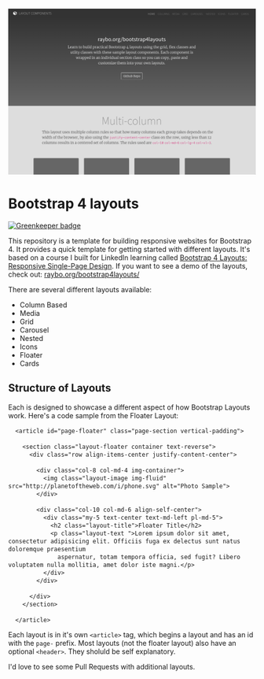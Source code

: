 
![Bootstrap 4 Layouts](screenshot.png)

# Bootstrap 4 layouts

[![Greenkeeper badge](https://badges.greenkeeper.io/rproenza86/github-actions.svg)](https://greenkeeper.io/)

This repository is a template for building responsive websites for Bootstrap 4. It provides a quick template for getting started with different layouts. It's based on a course I built for LinkedIn learning called [Bootstrap 4 Layouts: Responsive Single-Page Design](https://www.linkedin.com/learning/bootstrap-4-layouts-responsive-single-page-design/creating-a-bootstrap-4-layout?u=104). If you want to see a demo of the layouts, check out: [raybo.org/bootstrap4layouts/](http://www.raybo.org/bootstrap4layouts/)

There are several different layouts available:

- Column Based
- Media
- Grid
- Carousel
- Nested
- Icons
- Floater
- Cards

## Structure of Layouts

Each is designed to showcase a different aspect of how Bootstrap Layouts work. Here's a code sample from the Floater Layout:

```
  <article id="page-floater" class="page-section vertical-padding">

    <section class="layout-floater container text-reverse">
      <div class="row align-items-center justify-content-center">

        <div class="col-8 col-md-4 img-container">
          <img class="layout-image img-fluid" src="http://planetoftheweb.com/i/phone.svg" alt="Photo Sample">
        </div>

        <div class="col-10 col-md-6 align-self-center">
          <div class="my-5 text-center text-md-left pl-md-5">
            <h2 class="layout-title">Floater Title</h2>
            <p class="layout-text ">Lorem ipsum dolor sit amet, consectetur adipisicing elit. Officiis fuga ex delectus sunt natus doloremque praesentium
              aspernatur, totam tempora officia, sed fugit? Libero voluptatem nulla mollitia, amet dolor iste magni.</p>
          </div>
        </div>

      </div>
    </section>

  </article>
```

Each layout is in it's own `<article>` tag, which begins a layout and has an id with the `page-` prefix.
Most layouts (not the floater layout) also have an optional `<header>`. They sholuld be self explanatory.

I'd love to see some Pull Requests with additional layouts.

